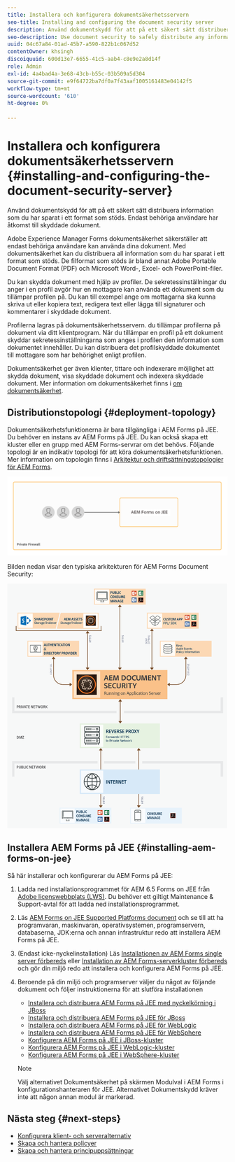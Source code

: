```yaml
---
title: Installera och konfigurera dokumentsäkerhetsservern
seo-title: Installing and configuring the document security server
description: Använd dokumentskydd för att på ett säkert sätt distribuera information som du har sparat i ett format som stöds. Endast behöriga användare har åtkomst till skyddade dokument.
seo-description: Use document security to safely distribute any information that you have saved in a supported format. Only authorized users can access protected documents.
uuid: 04c67a84-01ad-45b7-a590-822b1c067d52
contentOwner: khsingh
discoiquuid: 600d13e7-6655-41c5-aab4-c8e9e2a8d14f
role: Admin
exl-id: 4a4bad4a-3e68-43cb-b55c-03b509a5d304
source-git-commit: e9f64722ba7df0a7f43aaf1005161483e04142f5
workflow-type: tm+mt
source-wordcount: '610'
ht-degree: 0%

---
```


# Installera och konfigurera dokumentsäkerhetsservern {#installing-and-configuring-the-document-security-server}

Använd dokumentskydd för att på ett säkert sätt distribuera information som du har sparat i ett format som stöds. Endast behöriga användare har åtkomst till skyddade dokument.

Adobe Experience Manager Forms dokumentsäkerhet säkerställer att endast behöriga användare kan använda dina dokument. Med dokumentsäkerhet kan du distribuera all information som du har sparat i ett format som stöds. De filformat som stöds är bland annat Adobe Portable Document Format (PDF) och Microsoft Word-, Excel- och PowerPoint-filer.

Du kan skydda dokument med hjälp av profiler. De sekretessinställningar du anger i en profil avgör hur en mottagare kan använda ett dokument som du tillämpar profilen på. Du kan till exempel ange om mottagarna ska kunna skriva ut eller kopiera text, redigera text eller lägga till signaturer och kommentarer i skyddade dokument.

Profilerna lagras på dokumentsäkerhetsservern. du tillämpar profilerna på dokument via ditt klientprogram. När du tillämpar en profil på ett dokument skyddar sekretessinställningarna som anges i profilen den information som dokumentet innehåller. Du kan distribuera det profilskyddade dokumentet till mottagare som har behörighet enligt profilen.

Dokumentsäkerhet ger även klienter, tittare och indexerare möjlighet att skydda dokument, visa skyddade dokument och indexera skyddade dokument. Mer information om dokumentsäkerhet finns i [om dokumentsäkerhet](/help/forms/using/admin-help/document-security.md).

## Distributionstopologi  {#deployment-topology}

Dokumentsäkerhetsfunktionerna är bara tillgängliga i AEM Forms på JEE. Du behöver en instans av AEM Forms på JEE. Du kan också skapa ett kluster eller en grupp med AEM Forms-servrar om det behövs. Följande topologi är en indikativ topologi för att köra dokumentsäkerhetsfunktionen. Mer information om topologin finns i [Arkitektur och driftsättningstopologier för AEM Forms](aem-forms-architecture-deployment.md).

<!--fix above link-->

![Dokumentsäkerhetsservertopologi](do-not-localize/document-security-server_topology.png)

Bilden nedan visar den typiska arkitekturen för AEM Forms Document Security:

![](do-not-localize/document-security-typical-environment.png)

## Installera AEM Forms på JEE {#installing-aem-forms-on-jee}

Så här installerar och konfigurerar du AEM Forms på JEE:

1. Ladda ned installationsprogrammet för AEM 6.5 Forms on JEE från [Adobe licenswebbplats (LWS)](https://licensing.adobe.com/). Du behöver ett giltigt Maintenance &amp; Support-avtal för att ladda ned installationsprogrammet.
1. Läs [AEM Forms on JEE Supported Platforms document](/help/forms/using/aem-forms-jee-supported-platforms.md) och se till att ha programvaran, maskinvaran, operativsystemen, programservern, databaserna, JDK:erna och annan infrastruktur redo att installera AEM Forms på JEE.
1. (Endast icke-nyckelinstallation) Läs [Installationen av AEM Forms single server förbereds](https://www.adobe.com/go/learn_aemforms_prepareInstallsingle_64) eller [Installation av AEM Forms-serverkluster förbereds](https://www.adobe.com/go/learn_aemforms_prepareInstallcluster_64) och gör din miljö redo att installera och konfigurera AEM Forms på JEE.
1. Beroende på din miljö och programserver väljer du något av följande dokument och följer instruktionerna för att slutföra installationen

   * [Installera och distribuera AEM Forms på JEE med nyckelkörning i JBoss](https://www.adobe.com/go/learn_aemforms_installTurnkey_64)
   * [Installera och distribuera AEM Forms på JEE för JBoss](https://www.adobe.com/go/learn_aemforms_installJBoss_64)
   * [Installera och distribuera AEM Forms på JEE för WebLogic](https://www.adobe.com/go/learn_aemforms_installWebLogic_64)
   * [Installera och distribuera AEM Forms på JEE för WebSphere](https://www.adobe.com/go/learn_aemforms_installWebSphere_64)
   * [Konfigurera AEM Forms på JEE i JBoss-kluster](https://www.adobe.com/go/learn_aemforms_clusterJBoss_64)
   * [Konfigurera AEM Forms på JEE i WebLogic-kluster](https://www.adobe.com/go/learn_aemforms_clusterWebLogic_64)
   * [Konfigurera AEM Forms på JEE i WebSphere-kluster](https://www.adobe.com/go/learn_aemforms_clusterWebSphere_64)

   >[!NOTE]
   >
   >Välj alternativet Dokumentsäkerhet på skärmen Modulval i AEM Forms i konfigurationshanteraren för JEE. Alternativet Dokumentskydd kräver inte att någon annan modul är markerad.

## Nästa steg {#next-steps}

* [Konfigurera klient- och serveralternativ](/help/forms/using/admin-help/configuring-client-server-options.md)
* [Skapa och hantera policyer](/help/forms/using/admin-help/creating-policies.md)
* [Skapa och hantera principuppsättningar](/help/forms/using/admin-help/creating-policy-sets.md)
